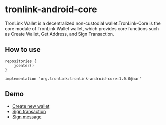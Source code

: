 # tronlink-android-core

TronLink Wallet is a decentralized non-custodial wallet.TronLink-Core is the core module of TronLink Wallet wallet, which provides core functions such as Create Wallet, Get Address, and Sign Transaction.

## How to use

```
repositories {
    jcenter()
}

implementation 'org.tronlink:tronlink-android-core:1.0.0@aar'
```

## Demo

- [Create new wallet](./core/src/test/java)
- [Sign transaction](./core/src/test/java)
- [Sign message](./core/src/test/java)
